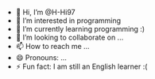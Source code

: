 - 👋 Hi, I’m @H-Hi97
- 👀 I’m interested in programming
- 🌱 I’m currently learning programming :)
- 💞️ I’m looking to collaborate on ...
- 📫 How to reach me ...
- 😄 Pronouns: ...
- ⚡ Fun fact: I am still an English learner :(

<!---
H-Hi97/H-Hi97 is a ✨ special ✨ repository because its `README.md` (this file) appears on your GitHub profile.
You can click the Preview link to take a look at your changes.
--->
